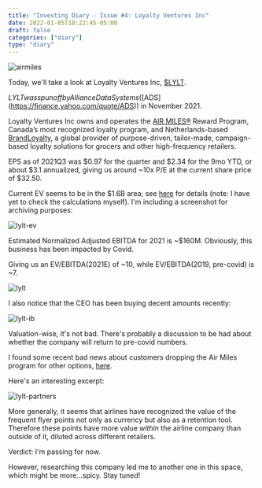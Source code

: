 ```yaml
---
title: "Investing Diary - Issue #4: Loyalty Ventures Inc"
date: 2022-01-05T10:22:45-05:00
draft: false
categories: ["diary"]
type: "diary"
---
```


![airmiles](/images/airmiles.jpg)

Today, we'll take a look at Loyalty Ventures Inc, [$LYLT](https://finance.yahoo.com/quote/LYLT).

$LYLT was spun off by Alliance Data Systems ([$ADS](https://finance.yahoo.com/quote/ADS)) in November 2021. 

Loyalty Ventures Inc owns and operates the [AIR MILES®](https://www.airmiles.ca/en.html) Reward Program, Canada’s most recognized loyalty program, and Netherlands-based [BrandLoyalty](https://www.brandloyalty.com/), a global provider of purpose-driven, tailor-made, campaign-based loyalty solutions for grocers and other high-frequency retailers. 

EPS as of 2021Q3 was $0.97 for the quarter and $2.34 for the 9mo YTD, or about $3.1 annualized, giving us around ~10x P/E at the current share price of $32.50.

Current EV seems to be in the $1.6B area; see [here](https://twitter.com/AikidoFidu/status/1458874483327090691) for details (note: I have yet to check the calculations myself). I'm including a screenshot for archiving purposes:

![lylt-ev](/images/lylt-ev.png)

Estimated Normalized Adjusted EBITDA for 2021 is ~$160M. Obviously, this business has been impacted by Covid.

Giving us an EV/EBITDA(2021E) of ~10, while EV/EBITDA(2019, pre-covid) is ~7.

![lylt](/images/lylt.png)

I also notice that the CEO has been buying decent amounts recently:

![lylt-ib](/images/lylt-ib.png)

Valuation-wise, it's not bad. There's probably a discussion to be had about whether the company will return to pre-covid numbers.

I found some recent bad news about customers dropping the Air Miles program for other options, [here](https://www.ratehub.ca/blog/air-miles-loses-a-major-in-store-partner-and-its-not-the-first/).

Here's an interesting excerpt:

![lylt-partners](/images/lylt-partners.png)

More generally, it seems that airlines have recognized the value of the frequent flyer points not only as currency but also as a retention tool. Therefore these points have more value _within_ the airline company than outside of it, diluted across different retailers.

Verdict: I'm passing for now.

However, researching this company led me to another one in this space, which might be more...spicy. Stay tuned!

